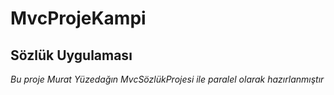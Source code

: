 # MvcProjeKampi
## Sözlük Uygulaması
*Bu proje Murat Yüzedağın MvcSözlükProjesi ile paralel olarak hazırlanmıştır*
